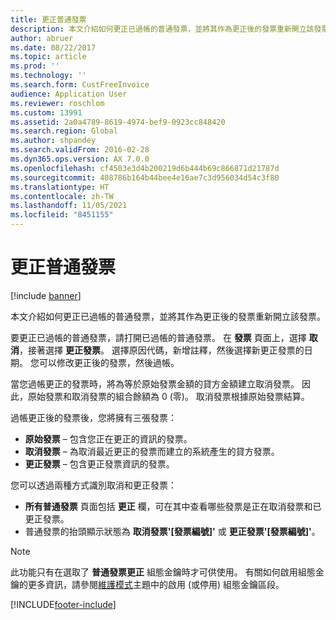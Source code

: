 ```yaml
---
title: 更正普通發票
description: 本文介紹如何更正已過帳的普通發票，並將其作為更正後的發票重新開立該發票。
author: abruer
ms.date: 08/22/2017
ms.topic: article
ms.prod: ''
ms.technology: ''
ms.search.form: CustFreeInvoice
audience: Application User
ms.reviewer: roschlom
ms.custom: 13991
ms.assetid: 2a0a4789-8619-4974-bef9-0923cc848420
ms.search.region: Global
ms.author: shpandey
ms.search.validFrom: 2016-02-28
ms.dyn365.ops.version: AX 7.0.0
ms.openlocfilehash: cf4503e3d4b200219d6b444b69c866871d21787d
ms.sourcegitcommit: 408786b164b44bee4e16ae7c3d956034d54c3f80
ms.translationtype: HT
ms.contentlocale: zh-TW
ms.lasthandoff: 11/05/2021
ms.locfileid: "8451155"
---
```

# <a name="correct-a-free-text-invoice"></a>更正普通發票

[!include [banner](../includes/banner.md)]

本文介紹如何更正已過帳的普通發票，並將其作為更正後的發票重新開立該發票。

要更正已過帳的普通發票，請打開已過帳的普通發票。 在 **發票** 頁面上，選擇 **取消**，接著選擇 **更正發票**。 選擇原因代碼，新增註釋，然後選擇新更正發票的日期。 您可以修改更正後的發票，然後過帳。 

當您過帳更正的發票時，將為等於原始發票金額的貸方金額建立取消發票。 因此，原始發票和取消發票的組合餘額為 0 (零)。 取消發票根據原始發票結算。 

過帳更正後的發票後，您將擁有三張發票：

-   **原始發票** – 包含您正在更正的資訊的發票。
-   **取消發票** – 為取消最近更正的發票而建立的系統產生的貸方發票。
-   **更正發票** – 包含更正發票資訊的發票。

您可以透過兩種方式識別取消和更正發票：

-   **所有普通發票** 頁面包括 **更正** 欄，可在其中查看哪些發票是正在取消發票和已更正發票。
-   普通發票的抬頭顯示狀態為 **取消發票'\[發票編號\]'** 或 **更正發票'\[發票編號\]'**。

> [!NOTE]
> 此功能只有在選取了 **普通發票更正** 組態金鑰時才可供使用。 有關如何啟用組態金鑰的更多資訊，請參閱[維護模式](../../fin-ops-core/dev-itpro/sysadmin/maintenance-mode.md)主題中的啟用 (或停用) 組態金鑰區段。 





[!INCLUDE[footer-include](../../includes/footer-banner.md)]
